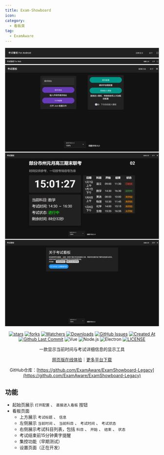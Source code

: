 ```yaml
---
title: Exam-Showboard
icon: 
category:
  - 看板类
tag:
  - ExamAware
---
```


<div align="center">

![For Android](images/for-android.png)
![For Web](images/for-web.png)
![HomePage](https://raw.githubusercontent.com/ExamAware/ExamShowboard-Legacy/master/.Screenshots/HomePage.png)
![InfoPage](https://raw.githubusercontent.com/ExamAware/ExamShowboard-Legacy/master/.Screenshots/InfoPage.png)
![about](images/about.png)

[![stars](https://img.shields.io/github/stars/ExamAware/ExamShowboard-Legacy?label=Stars)](https://github.com/ExamAware/ExamShowboard-Legacy/stargazers) [![forks](https://img.shields.io/github/forks/ExamAware/ExamShowboard-Legacy?label=Forks)](https://github.com/ExamAware/ExamShowboard-Legacy/forks) [![Watchers](https://img.shields.io/github/watchers/ExamAware/ExamShowboard-Legacy?style=social)](https://github.com/ExamAware/ExamShowboard-Legacy/watchers) [![Downloads](https://img.shields.io/github/downloads/ExamAware/ExamShowboard-Legacy/total?style=social&label=Downloads&logo=github)](https://github.com/ExamAware/ExamShowboard-Legacy/releases) [![GitHub Issues](https://img.shields.io/github/issues-search/ExamAware/ExamShowboard-Legacy?query=is%3Aopen&style=flat&logo=github&label=Issues&color=%233fb950)](https://github.com/ExamAware/ExamShowboard-Legacy/issues) [![Created At](https://img.shields.io/github/created-at/ExamAware/ExamShowboard-Legacy)](https://github.com/ExamAware/ExamShowboard-Legacy) [![Github Last Commit](https://img.shields.io/github/last-commit/ExamAware/ExamShowboard-Legacy)](https://github.com/ExamAware/ExamShowboard-Legacy/commits/master) ![Vue](https://img.shields.io/badge/Vue-4FC08D?logo=vue.js&logoColor=white&style=flat) ![Node.js](https://img.shields.io/badge/Node.js-339933?logo=node.js&logoColor=white&style=flat) ![Electron](https://img.shields.io/badge/Electron-47848F?logo=electron&logoColor=white&style=flat) [![LICENSE](https://img.shields.io/badge/License-GPL--3.0-red.svg 'LICENSE')](https://github.com/ExamAware/ExamShowboard-Legacy/blob/master/LICENSE)

一款显示当前时间与考试详细信息的显示工具

[网页版在线体验](http://examboard.cn/)｜[更多平台下载](https://www.123912.com/s/0l7bVv-6HdAh)

GitHub仓库：[https://github.com/ExamAware/ExamShowboard-Legacy](https://github.com/ExamAware/ExamShowboard-Legacy)

</div>

## 功能

- 起始页展示 `打开配置` 、 `直接进入看板` 按钮
- 看板页面
  - 上方展示 `考试标题` 、 `信息`
  - 左侧展示 `当前时间` 、 `当前科目` 、 `考试时间` 、 `考试状态`
  - 右侧展示考试科目列表，包括 `科目` 、 `开始` 、 `结束` 、 `状态`
  - 考试结束前15分钟黄字提醒
  - 集控功能（早期测试）
  - 设置页面（正在开发）
